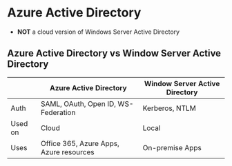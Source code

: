 # Azure Active Directory

- **NOT** a cloud version of Windows Server Active Directory


## Azure Active Directory vs Window Server Active Directory

|           | Azure Active Directory | Window Server Active Directory
| ---       | ---                                | ---
| Auth      | SAML, OAuth, Open ID, WS-Federation| Kerberos, NTLM
| Used on   | Cloud                              | Local
| Uses      | Office 365, Azure Apps, Azure resources | On-premise Apps

